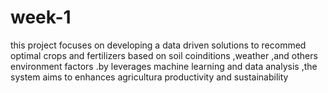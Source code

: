 # week-1
this project focuses on developing  a data driven solutions to recommed optimal crops and fertilizers based on soil coinditions ,weather ,and others environment factors .by leverages machine learning and data analysis ,the system aims to enhances agricultura productivity and sustainability
